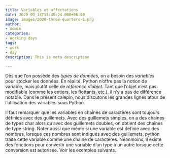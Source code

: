 ```yaml
---
title: Variables et affectations
date: 2020-03-14T15:40:24.000+06:00
image: images/2020-three-quarters-1.png
author:
- Admin
categories:
- Working days
tags:
- work
- day
description: This is meta description

---
```

Dès que l’on possède des _types de données_, on a besoin des _variables_ pour stocker les données. En réalité, Python n’offre pas la notion de variable, mais plutôt celle de _référence d’objet_. Tant que l’objet n’est pas modifiable (comme les entiers, les flottants, etc.), il n’y a pas de différence notable. Dans le présent calepin, nous discutons les grandes lignes atour de l’utilisation des variables sous Python.

Il faut remarquer que les variables en chaînes de caractères sont toujours définies avec des guillemets. Avec des guillemets simples, on a des chaines de types char alors qu’avec des guillemets doubles, on obtient des chaînes de type string. Noter aussi que même si une variable est définie avec des nombres, lorsque ces nombres sont indiqués avec des guillemets, python traite cette variable comme une chaine de caractères. Néanmoins, il existe des fonctions pour convertir une variable d’un type à un autre lorsque cette conversion est autorisée. Voir les exemples suivants.